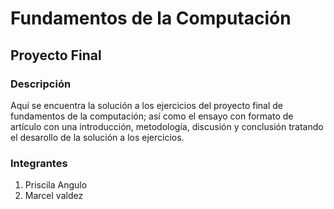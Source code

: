 # Fundamentos de la Computación
## Proyecto Final


### Descripción
Aquí se encuentra la solución a los ejercicios del proyecto final de fundamentos 
de la computación; así como el ensayo con formato de artículo con una 
introducción, metodología, discusión y conclusión tratando el desarollo de la 
solución a los ejercicios.

### Integrantes

1. Priscila Angulo
2. Marcel valdez

